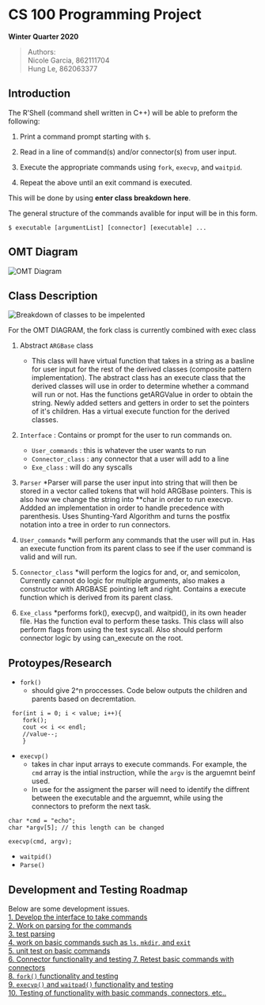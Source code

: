# CS 100 Programming Project
**Winter Quarter 2020**
>Authors:  
Nicole Garcia, 862111704   
Hung Le, 862063377  


## Introduction
The R'Shell (command shell written in C++) will be able to preform the following:

1. Print a command prompt starting with `$`.
2. Read in a line of command(s) and/or connector(s) from user input.  

3. Execute the appropriate commands using `fork`, `execvp`, and `waitpid`.
4. Repeat the above until an exit command is executed.  

This will be done by using **enter class breakdown here**.

The general structure of the commands avalible for input will be in this form.
```
$ executable [argumentList] [connector] [executable] ...
```

## OMT Diagram
    
![OMT Diagram](https://github.com/cs100/assignment-teamteam/blob/master/images/OML%20DIagram.jpg?raw=true)



## Class Description
![Breakdown of classes to be impelented](https://camo.githubusercontent.com/296f638fb195719e6d6affd90adf4e1e82d9f604/68747470733a2f2f692e6779617a6f2e636f6d2f30653965393836316135393235666636363436356631356231643162356363332e706e67)

For the OMT DIAGRAM, the fork class is currently combined with exec class
 
1. Abstract `ARGBase` class
    * This class will have virtual function that takes in a string as a basline for user input for the rest of the derived classes (composite pattern implementation). The abstract class has an execute class that the derived classes will use in order to determine whether a command will run or not. Has the functions getARGValue in order to obtain the string. Newly added setters and getters in order to set the pointers of it's children. Has a virtual execute function for the derived classes. 
2. `Interface` : Contains or prompt for the user to run commands on.
    * `User_commands` : this is whatever the user wants to run
    *  `Connector_class` : any connector that a user will add to a line
    * `Exe_class` : will do any syscalls
3. `Parser` 
	*Parser will parse the user input into string that will then be stored in a vector called tokens that will hold ARGBase pointers. This is also how we change the string into **char in order to run execvp. Addded an implementation in order to handle precedence with parenthesis. Uses Shunting-Yard Algorithm and turns the postfix notation into a tree in order to run connectors.

4. `User_commands`
    	*will perform any commands that the user will put in. Has an execute function from its parent class to see if the user command is valid and will run.
5. `Connector_class`
	*will perform the logics for and, or, and semicolon, Currently cannot do logic for multiple arguments, also makes a constructor with ARGBASE pointing left and right. Contains a execute function which is derived from its parent class.
    
6. `Exe_class`
	*performs fork(), execvp(), and waitpid(), in its own header file. Has the function eval to perform these tasks. This class will also perform flags from using the test syscall. Also should perform connector logic by using can_execute on the root.
    

## Protoypes/Research 

- `fork()`
    * should give 2^n proccesses. Code below outputs the children and parents based on decremtation.
```
 for(int i = 0; i < value; i++){
    fork();
    cout << i << endl;
    //value--;
    }
```
- `execvp()`
    * takes in char input arrays to execute commands. For example, the `cmd` array is the intial instruction, while the `argv` is the arguemnt beinf used.
     * In use for the assigment the parser will need to identify the diffrent between the executable and the arguemnt, while using the connectors to preform the next task.

```
char *cmd = "echo";
char *argv[5]; // this length can be changed 

execvp(cmd, argv);

```  

- `waitpid()`
- `Parse()`

## Development and Testing Roadmap

Below are some development issues.  
[1. Develop the interface to take commands ](https://github.com/cs100/assignment-teamteam/issues/1#issue-556420534)   
[2. Work on parsing for the commands](https://github.com/cs100/assignment-teamteam/issues/2#issue-556421562)  
[3. test parsing](https://github.com/cs100/assignment-teamteam/issues/3#issue-556422455)  
[4. work on basic commands such as `ls`, `mkdir`, and `exit`](https://github.com/cs100/assignment-teamteam/issues/4#issue-556422892)  
[5. unit test on basic commands](https://github.com/cs100/assignment-teamteam/issues/5#issue-556423312)  
[6. Connector functionality and testing ](https://github.com/cs100/assignment-teamteam/issues/6#issue-556424991) 
[7. Retest basic commands with connectors](https://github.com/cs100/assignment-teamteam/issues/7#issue-556425469)  
[8. `fork()` functionality and testing](https://github.com/cs100/assignment-teamteam/issues/8#issue-556425788)  
[9. `execvp()` and `waitpad()` functionality and testing](https://github.com/cs100/assignment-teamteam/issues/9#issue-556426529)  
[10. Testing of functionality with basic commands, connectors, etc..](https://github.com/cs100/assignment-teamteam/issues/10#issue-556426755)
